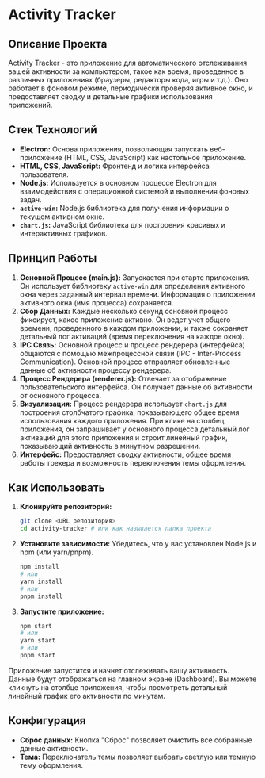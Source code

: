 # Activity Tracker

## Описание Проекта
Activity Tracker - это приложение для автоматического отслеживания вашей активности за компьютером, такое как время, проведенное в различных приложениях (браузеры, редакторы кода, игры и т.д.). Оно работает в фоновом режиме, периодически проверяя активное окно, и предоставляет сводку и детальные графики использования приложений.

## Стек Технологий
*   **Electron:** Основа приложения, позволяющая запускать веб-приложение (HTML, CSS, JavaScript) как настольное приложение.
*   **HTML, CSS, JavaScript:** Фронтенд и логика интерфейса пользователя.
*   **Node.js:** Используется в основном процессе Electron для взаимодействия с операционной системой и выполнения фоновых задач.
*   **`active-win`:** Node.js библиотека для получения информации о текущем активном окне.
*   **`chart.js`:** JavaScript библиотека для построения красивых и интерактивных графиков.

## Принцип Работы
1.  **Основной Процесс (main.js):** Запускается при старте приложения. Он использует библиотеку `active-win` для определения активного окна через заданный интервал времени. Информация о приложении активного окна (имя процесса) сохраняется.
2.  **Сбор Данных:** Каждые несколько секунд основной процесс фиксирует, какое приложение активно. Он ведет учет общего времени, проведенного в каждом приложении, и также сохраняет детальный лог активаций (время переключения на каждое окно).
3.  **IPC Связь:** Основной процесс и процесс рендерера (интерфейса) общаются с помощью межпроцессной связи (IPC - Inter-Process Communication). Основной процесс отправляет обновленные данные об активности процессу рендерера.
4.  **Процесс Рендерера (renderer.js):** Отвечает за отображение пользовательского интерфейса. Он получает данные об активности от основного процесса.
5.  **Визуализация:** Процесс рендерера использует `chart.js` для построения столбчатого графика, показывающего общее время использования каждого приложения. При клике на столбец приложения, он запрашивает у основного процесса детальный лог активаций для этого приложения и строит линейный график, показывающий активность в минутном разрешении.
6.  **Интерфейс:** Предоставляет сводку активности, общее время работы трекера и возможность переключения темы оформления.

## Как Использовать
1.  **Клонируйте репозиторий:**
    ```bash
    git clone <URL репозитория>
    cd activity-tracker # или как называется папка проекта
    ```
2.  **Установите зависимости:** Убедитесь, что у вас установлен Node.js и npm (или yarn/pnpm).
    ```bash
    npm install
    # или
    yarn install
    # или
    pnpm install
    ```
3.  **Запустите приложение:**
    ```bash
    npm start
    # или
    yarn start
    # или
    pnpm start
    ```
Приложение запустится и начнет отслеживать вашу активность. Данные будут отображаться на главном экране (Dashboard). Вы можете кликнуть на столбце приложения, чтобы посмотреть детальный линейный график его активности по минутам.

## Конфигурация
*   **Сброс данных:** Кнопка "Сброс" позволяет очистить все собранные данные активности.
*   **Тема:** Переключатель темы позволяет выбрать светлую или темную тему оформления. 
